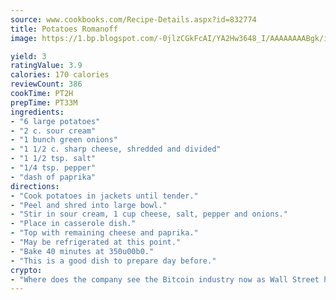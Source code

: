 ```yaml
---
source: www.cookbooks.com/Recipe-Details.aspx?id=832774
title: Potatoes Romanoff
image: https://1.bp.blogspot.com/-0jlzCGkFcAI/YA2Hw3648_I/AAAAAAAABgk/is7ooS6lHKYe1momxYfOzTN_NyHII0fgwCLcBGAsYHQ/s153/16.png

yield: 3
ratingValue: 3.9
calories: 170 calories
reviewCount: 386
cookTime: PT2H
prepTime: PT33M
ingredients:
- "6 large potatoes"
- "2 c. sour cream"
- "1 bunch green onions"
- "1 1/2 c. sharp cheese, shredded and divided"
- "1 1/2 tsp. salt"
- "1/4 tsp. pepper"
- "dash of paprika"
directions:
- "Cook potatoes in jackets until tender."
- "Peel and shred into large bowl."
- "Stir in sour cream, 1 cup cheese, salt, pepper and onions."
- "Place in casserole dish."
- "Top with remaining cheese and paprika."
- "May be refrigerated at this point."
- "Bake 40 minutes at 350u00b0."
- "This is a good dish to prepare day before."
crypto:
- "Where does the company see the Bitcoin industry now as Wall Street has begun to embrace it and what was the turning point that legitimatized Bitcoin?"
---
```

